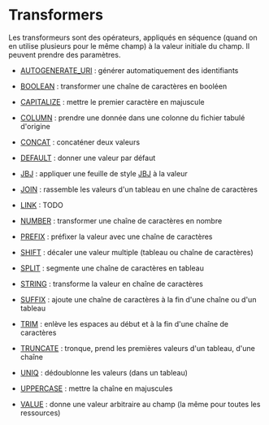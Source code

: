 # Transformers

Les transformeurs sont des opérateurs, appliqués en séquence \(quand on en utilise plusieurs pour le même champ\) à la valeur initiale du champ. Il peuvent prendre des paramètres.

* [AUTOGENERATE\_URI](/Administration/Modèle/Transformers/AUTOGENERATE_URI.md) : générer automatiquement des identifiants

* [BOOLEAN](/Administration/Modèle/Transformers/BOOLEAN.md) : transformer une chaîne de caractères en booléen

* [CAPITALIZE](/Administration/Modèle/Transformers/CAPITALIZE.md) : mettre le premier caractère en majuscule

* [COLUMN](/Administration/Modèle/Transformers/COLUMN.md) : prendre une donnée dans une colonne du fichier tabulé d'origine

* [CONCAT](/Administration/Modèle/Transformers/CONCAT.md) : concaténer deux valeurs

* [DEFAULT](/Administration/Modèle/Transformers/DEFAULT.md) : donner une valeur par défaut

* [JBJ](/Administration/Modèle/Transformers/JBJ.md) : appliquer une feuille de style [JBJ](http://inist-cnrs.github.io/jbj-playground/) à la valeur

* [JOIN](/Administration/Modèle/Transformers/JOIN.md) : rassemble les valeurs d'un tableau en une chaîne de caractères

* [LINK](/Administration/Modèle/Transformers/LINK.md) : TODO

* [NUMBER](/Administration/Modèle/Transformers/NUMBER.md) : transformer une chaîne de caractères en nombre

* [PREFIX](/Administration/Modèle/Transformers/PREFIX.md) : préfixer la valeur avec une chaîne de caractères

* [SHIFT](/Administration/Modèle/Transformers/SHIFT.md) : décaler une valeur multiple \(tableau ou chaîne de caractères\)

* [SPLIT](/Administration/Modèle/Transformers/SPLIT.md) : segmente une chaîne de caractères en tableau

* [STRING](/Administration/Modèle/Transformers/STRING.md) : transforme la valeur en chaîne de caractères

* [SUFFIX](/Administration/Modèle/Transformers/SUFFIX.md) : ajoute une chaîne de caractères à la fin d'une chaîne ou d'un tableau

* [TRIM](/Administration/Modèle/Transformers/TRIM.md) : enlève les espaces au début et à la fin d'une chaîne de caractères

* [TRUNCATE](/Administration/Modèle/Transformers/TRUNCATE.md) : tronque, prend les premières valeurs d'un tableau, d'une chaîne

* [UNIQ](/Administration/Modèle/Transformers/UNIQ.md) : dédoublonne les valeurs \(dans un tableau\)

* [UPPERCASE](/Administration/Modèle/Transformers/UPPERCASE.md) : mettre la chaîne en majuscules

* [VALUE](/Administration/Modèle/Transformers/VALUE.md) : donne une valeur arbitraire au champ \(la même pour toutes les ressources\)



